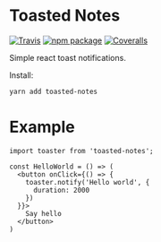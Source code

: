 # Toasted Notes

[![Travis][build-badge]][build]
[![npm package][npm-badge]][npm]
[![Coveralls][coveralls-badge]][coveralls]

Simple react toast notifications.

Install:

```
yarn add toasted-notes
```

[build-badge]: https://img.shields.io/travis/user/repo/master.png?style=flat-square
[build]: https://travis-ci.org/user/repo
[npm-badge]: https://img.shields.io/npm/v/npm-package.png?style=flat-square
[npm]: https://www.npmjs.org/package/npm-package
[coveralls-badge]: https://img.shields.io/coveralls/user/repo/master.png?style=flat-square
[coveralls]: https://coveralls.io/github/user/repo

# Example

```
import toaster from 'toasted-notes';

const HelloWorld = () => (
  <button onClick={() => {
    toaster.notify('Hello world', {
      duration: 2000
    })
  }}>
    Say hello
  </button>
)
```
